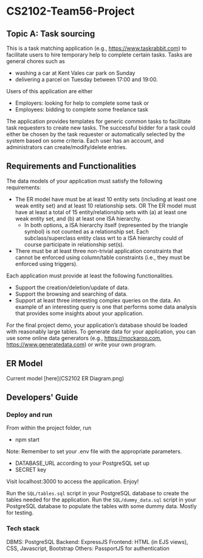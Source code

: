 # CS2102-Team56-Project

## Topic A: Task sourcing
This is a task matching application (e.g., https://www.taskrabbit.com) to facilitate users to hire temporary help to complete certain tasks. Tasks are general chores such as
- washing a car at Kent Vales car park on Sunday
- delivering a parcel on Tuesday between 17:00 and 19:00.

Users of this application are either
- Employers: looking for help to complete some task or
- Employees: bidding to complete some freelance task

The application provides templates for generic common tasks to facilitate task requesters to create new tasks. The successful bidder for a task could either be chosen by the task requester or automatically selected by the system based on some criteria. Each user has an account, and administrators can create/modify/delete entries.

## Requirements and Functionalities
The data models of your application must satisfy the following requirements:
- The ER model have must be at least 10 entity sets (including at least one weak entity set) and at least 10 relationship sets. OR  The ER model must have at least a total of 15 entity/relationship sets with (a) at least one weak entity set, and (b) at least one ISA hierarchy.
    - In both options, a ISA hierarchy itself (represented by the triangle symbol)  is not counted as a relationship set. Each subclass/superclass entity class wrt to a ISA hierarchy could of course participate in relationship set(s).
- There must be at least three non-trivial application constraints that cannot be enforced using column/table constraints (i.e., they must be enforced using triggers).

Each application must provide at least the following functionalities.
- Support the creation/deletion/update of data.
- Support the browsing and searching of data.
- Support at least three interesting complex queries on the data. An example of an interesting query is one that performs some data analysis that provides some insights about your application.

For the final project demo, your application’s database should be loaded with reasonably large tables. To generate data for your application, you can use some online data generators (e.g., https://mockaroo.com, https://www.generatedata.com) or write your own program.

## ER Model
Current model [here](CS2102 ER Diagram.png)

## Developers' Guide

### Deploy and run
From within the project folder, run
- npm start

Note: Remember to set your .env file with the appropriate parameters.
- DATABASE_URL according to your PostgreSQL set up
- SECRET key

Visit localhost:3000 to access the application. Enjoy!

Run the `SQL/tables.sql` script in your PostgreSQL database to create the tables needed for the application.
Run the `SQL/dummy_data.sql` script in your PostgreSQL database to populate the tables with some dummy data. Mostly for testing.

### Tech stack
DBMS: PostgreSQL
Backend: ExpressJS
Frontend: HTML (in EJS views), CSS, Javascript, Bootstrap
Others: PassportJS for authentication
